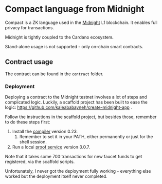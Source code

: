 # Compact language from Midnight

Compact is a ZK language used in the [Midnight](https://midnight.network/) L1 blockchain. It enables full privacy for transactions.

Midnight is tightly coupled to the Cardano ecosystem.

Stand-alone usage is not supported - only on-chain smart contracts.

## Contract usage

The contract can be found in the `contract` folder.

### Deployment

Deploying a contract to the Midnight testnet involves a lot of steps and complicated logic. Luckily, a scaffold project has been built to ease the logic: https://github.com/kaleababayneh/create-midnight-app .

Follow the instructions in the scaffold project, but besides those, remember to do these steps first:

1. Install the [compiler](https://docs.midnight.network/develop/tutorial/building/) version 0.23.
    1. Remember to set it in your PATH, either permanently or just for the shell session.
1. Run a local [proof service](https://docs.midnight.network/quickstart/builder-quickstart#set-up-the-proof-server) version 3.0.7.

Note that it takes some 700 transactions for new faucet funds to get registered, via the scaffold scripts.

Unfortunately, I never got the deployment fully working - everything else worked but the deployment itself never completed.
